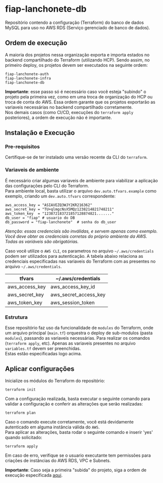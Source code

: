 # fiap-lanchonete-db

Repositório contendo a configuração (Terraform) do banco de dados MySQL para uso no AWS RDS (Serviço gerenciado de banco
de dados).

## Ordem de execução

A maioria dos projetos nessa organização exporta e importa estados no backend compartilhado do Terraform (utilizando
HCP).
Sendo assim, no primeiro deploy, os projetos devem ser executados na seguinte ordem:

```
fiap-lanchonete-auth
fiap-lanchonete-infra
fiap-lanchonete-db
```

**Importante**: esse passo só é necessário caso você esteja "subindo" o projeto pela primeira vez,
como em uma troca de organização do HCP ou troca de conta do AWS.
Essa ordem garante que os projetos exportarão as variaveis necessárias no backend compartilhado corretamente.    
Nos demais casos (como CI/CD, execuções do `terraform apply` posteriores),
a ordem de execução não é importante.

## Instalação e Execução

### Pre-requisitos

Certifique-se de ter instalado uma versão recente da CLI do `terraform`.

### Variaveis de ambiente

É necessário criar algumas variaveis de ambiente para viabilizar a aplicação das configurações pelo CLI do Terraform.  
Para ambiente local, basta utilizar o arquivo `dev.auto.tfvars.example` como exemplo, criando um `dev.auto.tfvars`
correspondente:

```hcl
aws_access_key = "ASIAVEZQ3WJY2KR216362"
aws_secret_key = "TU+qlmgcNsX5MQz1238214821748211"
aws_token_key  = "123872183721857128874821......."
db_user = "fiap" # usuario do DB
db_password = "fiap-lanchonete"  # senha do db_user
```

_Atenção: essas credenciais são inválidas, e servem apenas como exemplo. Você deve obter as credenciais corretas do
próprio ambiente da AWS. Todas as variáveis são obrigatórias._

Caso você utilize o `AWS CLI`, os parametros no arquivo `~/.aws/credentials` podem ser utilizados para autenticação.
A tabela abaixo relaciona as credenciais especificadas nas variaveis do Terraform com as presentes no arquivo
`~/.aws/credentials`.

| tfvars         | ~/.aws/credentials    |
|----------------|-----------------------|
| aws_access_key | aws_access_key_id     |
| aws_secret_key | aws_secret_access_key |
| aws_token_key  | aws_session_token     |

### Estrutura

Esse repositório faz uso da funcionalidade de `modules` do Terraform, onde um arquivo principal (`main.tf`) orquestra o
deploy
de sub-modulos (pasta `modules`), passando as variaveis necessárias.
Para realizar os comandos (`terraform apply`, etc). Apenas as variaveis presentes no arquivo `variables.tf` devem ser
preenchidas.  
Estas estão especificadas logo acima.

## Aplicar configurações

Inicialize os módulos do Terraform do repositório:

```shell
terraform init
```

Com a configuração realizada, basta executar o seguinte comando para validar a configuração e conferir as alterações
que serão realizadas:

```shell
terraform plan
```

Caso o comando execute corretamente, você está devidamente autenticado em alguma instância válida do `AWS`.  
Para aplicar as alterações, basta rodar o seguinte comando e inserir 'yes' quando solicitado:

```shell
terraform apply
```

Em caso de erro, verifique se o usuario executante tem permissões para criações de instâncias do AWS RDS, VPC e Subnets.

**Importante**: Caso seja a primeira "subida" do projeto, siga a ordem de execução
especificada [aqui](#ordem-de-execução).
